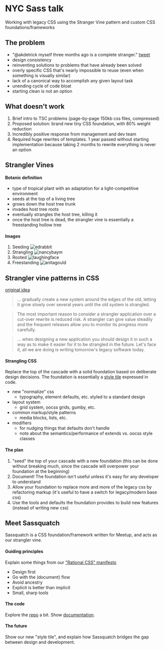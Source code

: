 # NYC Sass talk

Working with legacy CSS using the Stranger Vine pattern and custom CSS foundations/frameworks


## The problem
- "@akdetrick myself three months ago is a complete stranger." [tweet](https://twitter.com/beatak/status/311963302756495361)
- design consistency
- reinventing solutions to problems that have already been solved
- overly specific CSS that's nearly impossible to reuse (even when something is visually similar)
- lack of a canonical way to accomplish any given layout task
- unending cycle of code bloat
- starting clean is not an option

## What doesn't work
1. Brief intro to TSC problems (page-by-page 150kb css files, compressed)
2. Proposed solution: brand new tiny CSS foundation, with 80% weight reduction
3. Incredibly positive response from management and dev team
4. Required huge rewrites of templates. 1 year passed without starting implementation because taking 2 months to rewrite everything is never an option


## Strangler Vines

#### Botanic definition
- type of tropical plant with an adaptation for a light-competitive environment
- seeds at the top of a living tree
- grows down the host tree trunk
- invades host tree roots
- eventually strangles the host tree, killing it
- once the host tree is dead, the strangler vine is essentially a freestanding hollow tree

#### Images
1. Seeding ![edrabbit](http://farm9.staticflickr.com/8205/8251868992_c9a35bf025_h.jpg)
2. Strangling ![nancybaym](http://farm4.staticflickr.com/3503/3828905896_e13528bbbf_b.jpg)
3. Rooted ![laughingface](http://farm2.staticflickr.com/1040/956891083_ceba98c386_o.jpg)
4. Freestanding ![anitagould](http://farm6.staticflickr.com/5018/5501316782_4be0a28ccf_b.jpg)


## Strangler vine patterns in CSS
[original idea](http://martinfowler.com/bliki/StranglerApplication.html)

> ... gradually create a new system around the edges of the old, letting it grow slowly over several years until the old system is strangled.


> The most important reason to consider a strangler application over a cut-over rewrite is reduced risk. A strangler can give value steadily and the frequent releases allow you to monitor its progress more carefully.


> ... when designing a new application you should design it in such a way as to make it easier for it to be strangled in the future. Let's face it, all we are doing is writing tomorrow's legacy software today.

#### Strangling CSS
Replace the top of the cascade with a solid foundation based on deliberate design decisions. The foundation is essentially a [style tile](http://styletil.es/) expressed in code.

- new "normalize" css
	- typography, element defaults, etc. styled to a standard design
- layout system
	- grid system, oocss grids, gumby, etc.
- common markup/style patterns
	- media blocks, lists, etc.
- modifiers
	- for nudging things that defaults don't handle
	- note about the semantics/performance of extends vs. oocss style classes

#### The plan
1. "seed" the top of your cascade with a new foundation (this can be done without breaking much, since the cascade will overpower your foundation at the beginning)
2. Document! The foundation isn't useful unless it's easy for any developer to understand
3. Allow your foundation to replace more and more of the legacy css by refactoring markup (it's useful to have a switch for legacy/modern base css)
4. Use the tools and defaults the foundation provides to build new features (instead of writing new css)


## Meet Sassquatch
Sassquatch is a CSS foundation/framework written for Meetup, and acts as our strangler vine.

#### Guiding principles
Explain some things from our ["Rational CSS" manifesto](https://gist.github.com/akdetrick/ecf02a18c0e36ad3b1b7)

- Design first
- Go with the (document) flow
- Avoid ancestry
- Explicit is better than implicit
- Small, sharp tools

#### The code
Explore the [repo](https://github.com/meetup/sassquatch) a bit.
Show [documentation](http://meetup.github.io/sassquatch/).

#### The future
Show our new "style tile", and explain how Sassquatch bridges the gap between design and development.

